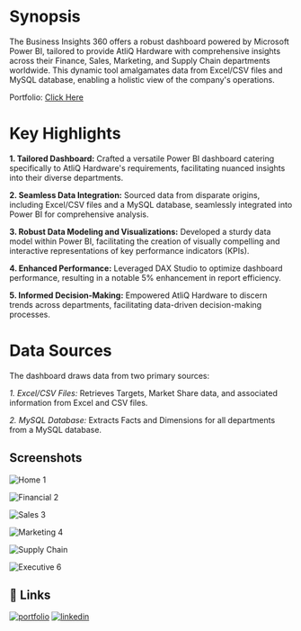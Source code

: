 # Synopsis

The Business Insights 360 offers a robust dashboard powered by Microsoft Power BI, tailored to provide AtliQ Hardware with comprehensive insights across their Finance, Sales, Marketing, and Supply Chain departments worldwide. This dynamic tool amalgamates data from Excel/CSV files and MySQL database, enabling a holistic view of the company's operations.

Portfolio: [Click Here]()

# Key Highlights
**1. Tailored Dashboard:**  Crafted a versatile Power BI dashboard catering specifically to AtliQ Hardware's requirements, facilitating nuanced insights into their diverse departments.

**2. Seamless Data Integration:**  Sourced data from disparate origins, including Excel/CSV files and a MySQL database, seamlessly integrated into Power BI for comprehensive analysis.

**3. Robust Data Modeling and Visualizations:**  Developed a sturdy data model within Power BI, facilitating the creation of visually compelling and interactive representations of key performance indicators (KPIs).

**4. Enhanced Performance:**  Leveraged DAX Studio to optimize dashboard performance, resulting in a notable 5% enhancement in report efficiency.

**5. Informed Decision-Making:**  Empowered AtliQ Hardware to discern trends across departments, facilitating data-driven decision-making processes.

# Data Sources
The dashboard draws data from two primary sources:

*1. Excel/CSV Files:* Retrieves Targets, Market Share data, and associated information from Excel and CSV files.

*2. MySQL Database:* Extracts Facts and Dimensions for all departments from a MySQL database.


## Screenshots

![Home 1](https://github.com/sandesh1198/Power-BI_Business_Insight_360/assets/154952150/ab1d541c-5ef1-4b18-a99d-d94a39edfa0b)

![Financial 2](https://github.com/sandesh1198/Power-BI_Business_Insight_360/assets/154952150/cb3db245-dc3e-429f-8703-8f483eb4370e)

![Sales 3](https://github.com/sandesh1198/Power-BI_Business_Insight_360/assets/154952150/b62eaab6-72df-4581-b0d6-80ca9c9cca74)

![Marketing 4](https://github.com/sandesh1198/Power-BI_Business_Insight_360/assets/154952150/20d20d52-30fc-479a-b94d-e3b7804c6fc8)

![Supply Chain](https://github.com/sandesh1198/Power-BI_Business_Insight_360/assets/154952150/7d3aa48c-76e2-4fee-985b-8b01c34eda55)

![Executive 6](https://github.com/sandesh1198/Power-BI_Business_Insight_360/assets/154952150/9a277b49-adf7-47ff-bd5b-fd938e6bd861)




## 🔗 Links
[![portfolio](https://img.shields.io/badge/my_portfolio-000?style=for-the-badge&logo=ko-fi&logoColor=white)]()
[![linkedin](https://img.shields.io/badge/linkedin-0A66C2?style=for-the-badge&logo=linkedin&logoColor=white)](https://www.linkedin.com/in/sandesh-chaudhari-7a663b203/)
